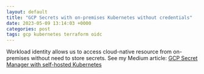 ```yaml
---
layout: default
title: "GCP Secrets with on-premises Kubernetes without credentials"
date: 2023-05-09 13:14:03 +0000
categories: post
tags: gcp kubernetes terraform oidc
---
```


Workload identity allows us to access cloud-native resource from on-premises without need to store secrets. See my Medium article:
[GCP Secret Manager with self-hosted Kubernetes](https://medium.com/@jjlakis/gcp-secret-manager-with-self-hosted-kubernetes-db35d01d65f0)
